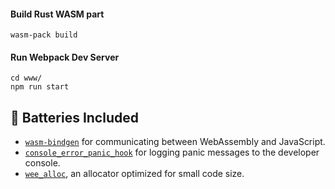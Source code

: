 #### Build Rust WASM part

```
wasm-pack build
```

#### Run Webpack Dev Server

```
cd www/
npm run start
```

## 🔋 Batteries Included

* [`wasm-bindgen`](https://github.com/rustwasm/wasm-bindgen) for communicating
  between WebAssembly and JavaScript.
* [`console_error_panic_hook`](https://github.com/rustwasm/console_error_panic_hook)
  for logging panic messages to the developer console.
* [`wee_alloc`](https://github.com/rustwasm/wee_alloc), an allocator optimized
  for small code size.
